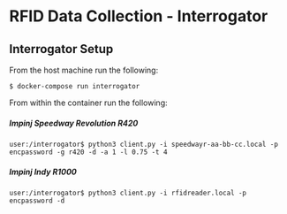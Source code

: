 # RFID Data Collection - Interrogator

## Interrogator Setup
From the host machine run the following:
```
$ docker-compose run interrogator
```

From within the container run the following:
##### Impinj Speedway Revolution R420
```
user:/interrogator$ python3 client.py -i speedwayr-aa-bb-cc.local -p encpassword -g r420 -d -a 1 -l 0.75 -t 4
```
##### Impinj Indy R1000
```
user:/interrogator$ python3 client.py -i rfidreader.local -p encpassword -d
```
